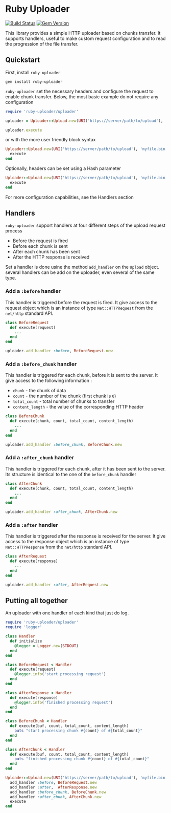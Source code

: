# Ruby Uploader

[![Build Status](https://api.travis-ci.org/ggiamarchi/ruby-uploader.png?branch=master)](https://travis-ci.org/ggiamarchi/ruby-uploader)
[![Gem Version](https://badge.fury.io/rb/ruby-uploader.svg)](http://badge.fury.io/rb/ruby-uploader)

This library provides a simple HTTP uploader based on chunks transfer. It supports handlers,
useful to make custom request configuration and to read the progression of the file transfer.

## Quickstart

First, install `ruby-uploader`

```
gem install ruby-uploader
```

`ruby-uploader` set the necessary headers and configure the request to enable chunk transfer.
Below, the most basic example do not require any configuration

```ruby
require 'ruby-uploader/uploader'

uploader = Uploader::Upload.new(URI('https://server/path/to/upload'), 'myfile.bin')

uploader.execute
```

or with the more user friendly block syntax

```ruby
Uploader::Upload.new(URI('https://server/path/to/upload'), 'myfile.bin') do
  execute
end
```

Optionally, headers can be set using a Hash parameter

```ruby
Uploader::Upload.new(URI('https://server/path/to/upload'), 'myfile.bin', { 'custom-header' => 'value' }) do
  execute
end
```

For more configuration capabilities, see the Handlers section

## Handlers

`ruby-uploader` support handlers at four different steps of the upload request process
* Before the request is fired
* Before each chunk is sent
* After each chunk has been sent
* After the HTTP response is received

Set a handler is done usine the method `add_handler` on the `Upload` object. several handlers
can be add on the uploader, even several of the same type.

### Add a `:before` handler

This handler is triggered before the request is fired. It give access to the request object
which is an instance of type `Net::HTTPRequest` from the `net/http` standard API.

```ruby
class BeforeRequest
  def execute(request)
    ...
  end
end

uploader.add_handler :before, BeforeRequest.new
```

### Add a `:before_chunk` handler

This handler is triggered for each chunk, before it is sent to the server. It give access to the
following information :
* `chunk` - the chunk of data 
* `count` - the number of the chunk (first chunk is `0`)
* `total_count` - total number of chunks to transfer 
* `content_length` - the value of the corresponding HTTP header

```ruby
class BeforeChunk
  def execute(chunk, count, total_count, content_length)
    ...
  end
end

uploader.add_handler :before_chunk, BeforeChunk.new
```

### Add a `:after_chunk` handler

This handler is triggered for each chunk, after it has been sent to the server. Its structure is
identical to the one of the `before_chunk` handler

```ruby
class AfterChunk
  def execute(chunk, count, total_count, content_length)
    ...
  end
end

uploader.add_handler :after_chunk, AfterChunk.new
```

### Add a `:after` handler

This handler is triggered after the response is received for the server. It give access to the
response object which is an instance of type `Net::HTTPResponse` from the `net/http` standard API.

```ruby
class AfterRequest
  def execute(response)
    ...
  end
end

uploader.add_handler :after, AfterRequest.new
```

## Putting all together

An uploader with one handler of each kind that just do log.

```ruby
require 'ruby-uploader/uploader'
require 'logger'

class Handler
  def initialize
    @logger = Logger.new(STDOUT)
  end
end

class BeforeRequest < Handler
  def execute(request)
    @logger.info('start processing request')
  end
end

class AfterResponse < Handler
  def execute(response)
    @logger.info('finished processing request')
  end
end

class BeforeChunk < Handler
  def execute(buf, count, total_count, content_length)
    puts "start processing chunk #{count} of #{total_count}"
  end
end

class AfterChunk < Handler
  def execute(buf, count, total_count, content_length)
    puts "finished processing chunk #{count} of #{total_count}"
  end
end

Uploader::Upload.new(URI('https://server/path/to/upload'), 'myfile.bin') do
  add_handler :before, BeforeRequest.new
  add_handler :after,  AfterResponse.new
  add_handler :before_chunk, BeforeChunk.new
  add_handler :after_chunk, AfterChunk.new
  execute
end
```
